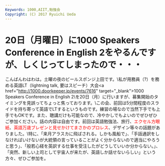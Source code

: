 ```yaml
---
Keywords: 1000,AIIT,勉強会
Copyright: (C) 2017 Ryuichi Ueda
---
```


# 20日（月曜日）に1000 Speakers Conference in English 2をやるんですが、しくじってしまったので・・・
こんばんわはわは。土曜の夜のビールスポンジ上田です。\\私が用務員（?）を務める英語LT（lightning talk, 要はスピーチ）大会\<a href="http://1000.doorkeeper.jp/events/7616" target="_blank">1000 Speakers Conference in English 2</a>\を20日（月）に行いますが、募集開始のタイミングを見誤ってちょっと焦っております。\\この会、前回は5分間程度のスライドを持ち寄って英語でLTするというものです。練習の場なので当然下手でも上手でもOKです。また、聴講だけも可能なので、冷やかしでもよいのでぜひぜひご参加ください。話の内容は自由です。前回は英語勉強法、旅行、<span style="color: #ff0000;">エクセル方眼紙</span>、<span style="color: #ff0000;">英語万歳ブレゼンと見せかけてまさかのプロレス</span>、デザイン等々の話題がありました。\\特に、「来月アラスカに飛ばされる。しかも風船で」、「手話通訳をしなければいけないが大統領の言っていることがよく分からないので適当にやろうと思う」、「般若心経を英訳する仕事を受注したがどうしていいか分からない。」、「突然、新しい上司として宇宙人が来たが、英語しか話せないらしい」という方々、ぜひご参加を。
